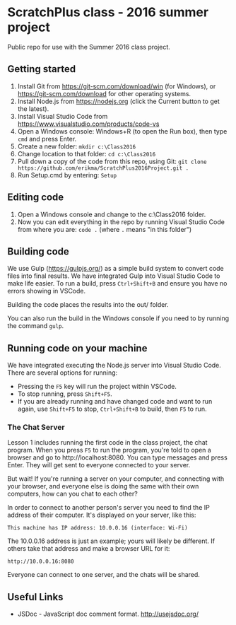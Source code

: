 # ScratchPlus class - 2016 summer project

Public repo for use with the Summer 2016 class project.

## Getting started

1. Install Git from https://git-scm.com/download/win (for Windows), or https://git-scm.com/download for other operating systems.
1. Install Node.js from https://nodejs.org (click the Current button to get the latest).
1. Install Visual Studio Code from https://www.visualstudio.com/products/code-vs
1. Open a Windows console: Windows+R (to open the Run box), then type `cmd` and press Enter.
1. Create a new folder: `mkdir c:\Class2016`
1. Change location to that folder: `cd c:\Class2016`
1. Pull down a copy of the code from this repo, using Git: `git clone https://github.com/erikma/ScratchPlus2016Project.git .`
1. Run Setup.cmd by entering: `Setup`

## Editing code

1. Open a Windows console and change to the c:\Class2016 folder.
1. Now you can edit everything in the repo by running Visual Studio Code from where you are: `code .` (where `.` means "in this folder")

## Building code
We use Gulp (https://gulpjs.org/) as a simple build system to convert code files into final results.
We have integrated Gulp into Visual Studio Code to make life easier. To run a build, press `Ctrl+Shift+B` and ensure you have no errors showing in VSCode.

Building the code places the results into the out/ folder.

You can also run the build in the Windows console if you need to by running the command `gulp`.

## Running code on your machine
We have integrated executing the Node.js server into Visual Studio Code. There are several options for running:

* Pressing the `F5` key will run the project within VSCode.
* To stop running, press `Shift+F5`.
* If you are already running and have changed code and want to run again, use `Shift+F5` to stop, `Ctrl+Shift+B` to build, then `F5` to run.

### The Chat Server
Lesson 1 includes running the first code in the class project, the chat program.
When you press `F5` to run the program, you're told to open a browser and go to http://localhost:8080.
You can type messages and press Enter. They will get sent to everyone connected to your server.

But wait! If you're running a server on your computer, and connecting with your browser, and everyone else is doing the same with their own computers, how can you chat to each other?

In order to connect to another person's server you need to find the IP address of their computer. It's displayed on your server, like this:

`This machine has IP address: 10.0.0.16 (interface: Wi-Fi)`

The 10.0.0.16 address is just an example; yours will likely be different. If others take that address and make a browser URL for it:

`http://10.0.0.16:8080`

Everyone can connect to one server, and the chats will be shared.

## Useful Links

* JSDoc - JavaScript doc comment format. http://usejsdoc.org/
